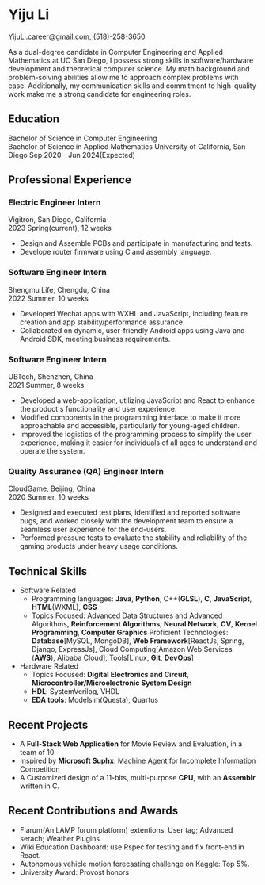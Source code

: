 # Yiju Li

[YijuLi.career@gmail.com](mailto:YijuLi.career@gmail.com), [(518)-258-3650](tel:5182583650)

As a dual-degree candidate in Computer Engineering and Applied Mathematics at UC San Diego, I possess strong skills in software/hardware development and theoretical computer science. My math background and problem-solving abilities allow me to approach complex problems with ease. Additionally, my communication skills and commitment to high-quality work make me a strong candidate for engineering roles.

## Education
Bachelor of Science in Computer Engineering  
Bachelor of Science in Applied Mathematics
University of California, San Diego
Sep 2020 - Jun 2024(Expected)

## Professional Experience
### Electric Engineer Intern
Vigitron, San Diego, California  
2023 Spring(current), 12 weeks
- Design and Assemble PCBs and participate in manufacturing and tests.
- Develope router firmware using C and assembly language.


### Software Engineer Intern
Shengmu Life, Chengdu, China  
2022 Summer, 10 weeks
- Developed Wechat apps with WXHL and JavaScript, including feature creation and app stability/performance assurance.
- Collaborated on dynamic, user-friendly Android apps using Java and Android SDK, meeting business requirements.

### Software Engineer Intern
UBTech, Shenzhen, China  
2021 Summer, 8 weeks
- Developed a web-application, utilizing JavaScript and React to enhance the product's functionality and user experience.
- Modified components in the programming interface to make it more approachable and accessible, particularly for young-aged children.
- Improved the logistics of the programming process to simplify the user experience, making it easier for individuals of all ages to understand and operate the system.

### Quality Assurance (QA) Engineer Intern
CloudGame, Beijing, China  
2020 Summer, 10 weeks
- Designed and executed test plans, identified and reported software bugs, and worked closely with the development team to ensure a seamless user experience for the end-users.
- Performed pressure tests to evaluate the stability and reliability of the gaming products under heavy usage conditions.

## Technical Skills
- Software Related
  - Programming languages: **Java**, **Python**, C++(**GLSL**), **C**, **JavaScript**, **HTML**(WXML), **CSS**
  - Topics Focused: Advanced Data Structures and Advanced Algorithms, **Reinforcement Algorithms**, **Neural Network**, **CV**, **Kernel Programming**, **Computer Graphics**
  Proficient Technologies: **Database**[MySQL, MongoDB], **Web Framework**[ReactJs, Spring, Django, ExpressJs], Cloud Computing[Amazon Web Services (**AWS**), Alibaba Cloud], Tools[Linux, **Git**, **DevOps**]
- Hardware Related
  - Topics Focused: **Digital Electronics and Circuit**, **Microcontroller/Microelectronic System Design**
  - **HDL**: SystemVerilog, VHDL
  - **EDA tools**: Modelsim(Questa), Quartus


## Recent Projects
- A **Full-Stack Web Application** for Movie Review and Evaluation, in a team of 10.
- Inspired by **Microsoft Suphx**: Machine Agent for Incomplete Information Competition
- A Customized design of a 11-bits, multi-purpose **CPU**, with an **Assemblr** written in C.

## Recent Contributions and Awards
- Flarum(An LAMP forum platform) extentions: User tag; Advanced serach; Weather Plugins
- Wiki Education Dashboard: use Rspec for testing and fix front-end in React. 
- Autonomous vehicle motion forecasting challenge on Kaggle: Top 5%.
- University Award: Provost honors

